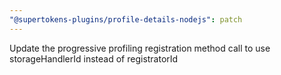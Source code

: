 ```yaml
---
"@supertokens-plugins/profile-details-nodejs": patch
---
```


Update the progressive profiling registration method call to use storageHandlerId instead of registratorId
